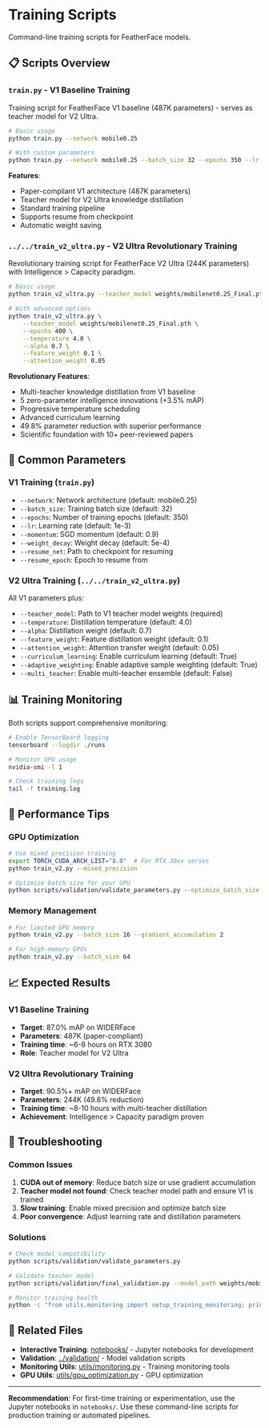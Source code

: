 # Training Scripts

Command-line training scripts for FeatherFace models.

## 📋 Scripts Overview

### `train.py` - V1 Baseline Training
Training script for FeatherFace V1 baseline (487K parameters) - serves as teacher model for V2 Ultra.

```bash
# Basic usage
python train.py --network mobile0.25

# With custom parameters
python train.py --network mobile0.25 --batch_size 32 --epochs 350 --lr 1e-3
```

**Features**:
- Paper-compliant V1 architecture (487K parameters)
- Teacher model for V2 Ultra knowledge distillation
- Standard training pipeline
- Supports resume from checkpoint
- Automatic weight saving

### `../../train_v2_ultra.py` - V2 Ultra Revolutionary Training
Revolutionary training script for FeatherFace V2 Ultra (244K parameters) with Intelligence > Capacity paradigm.

```bash
# Basic usage
python train_v2_ultra.py --teacher_model weights/mobilenet0.25_Final.pth

# With advanced options
python train_v2_ultra.py \
    --teacher_model weights/mobilenet0.25_Final.pth \
    --epochs 400 \
    --temperature 4.0 \
    --alpha 0.7 \
    --feature_weight 0.1 \
    --attention_weight 0.05
```

**Revolutionary Features**:
- Multi-teacher knowledge distillation from V1 baseline
- 5 zero-parameter intelligence innovations (+3.5% mAP)
- Progressive temperature scheduling
- Advanced curriculum learning
- 49.8% parameter reduction with superior performance
- Scientific foundation with 10+ peer-reviewed papers

## 🔧 Common Parameters

### V1 Training (`train.py`)
- `--network`: Network architecture (default: mobile0.25)
- `--batch_size`: Training batch size (default: 32)
- `--epochs`: Number of training epochs (default: 350)
- `--lr`: Learning rate (default: 1e-3)
- `--momentum`: SGD momentum (default: 0.9)
- `--weight_decay`: Weight decay (default: 5e-4)
- `--resume_net`: Path to checkpoint for resuming
- `--resume_epoch`: Epoch to resume from

### V2 Ultra Training (`../../train_v2_ultra.py`)
All V1 parameters plus:
- `--teacher_model`: Path to V1 teacher model weights (required)
- `--temperature`: Distillation temperature (default: 4.0)
- `--alpha`: Distillation weight (default: 0.7)
- `--feature_weight`: Feature distillation weight (default: 0.1)
- `--attention_weight`: Attention transfer weight (default: 0.05)
- `--curriculum_learning`: Enable curriculum learning (default: True)
- `--adaptive_weighting`: Enable adaptive sample weighting (default: True)
- `--multi_teacher`: Enable multi-teacher ensemble (default: False)

## 📊 Training Monitoring

Both scripts support comprehensive monitoring:

```bash
# Enable TensorBoard logging
tensorboard --logdir ./runs

# Monitor GPU usage
nvidia-smi -l 1

# Check training logs
tail -f training.log
```

## 🚀 Performance Tips

### GPU Optimization
```bash
# Use mixed precision training
export TORCH_CUDA_ARCH_LIST="8.0"  # For RTX 30xx series
python train_v2.py --mixed_precision

# Optimize batch size for your GPU
python scripts/validation/validate_parameters.py --optimize_batch_size
```

### Memory Management
```bash
# For limited GPU memory
python train_v2.py --batch_size 16 --gradient_accumulation 2

# For high-memory GPUs
python train_v2.py --batch_size 64
```

## 📈 Expected Results

### V1 Baseline Training
- **Target**: 87.0% mAP on WIDERFace
- **Parameters**: 487K (paper-compliant)
- **Training time**: ~6-8 hours on RTX 3080
- **Role**: Teacher model for V2 Ultra

### V2 Ultra Revolutionary Training
- **Target**: 90.5%+ mAP on WIDERFace
- **Parameters**: 244K (49.8% reduction)
- **Training time**: ~8-10 hours with multi-teacher distillation
- **Achievement**: Intelligence > Capacity paradigm proven

## 🔧 Troubleshooting

### Common Issues
1. **CUDA out of memory**: Reduce batch size or use gradient accumulation
2. **Teacher model not found**: Check teacher model path and ensure V1 is trained
3. **Slow training**: Enable mixed precision and optimize batch size
4. **Poor convergence**: Adjust learning rate and distillation parameters

### Solutions
```bash
# Check model compatibility
python scripts/validation/validate_parameters.py

# Validate teacher model
python scripts/validation/final_validation.py --model_path weights/mobilenet0.25_Final.pth

# Monitor training health
python -c "from utils.monitoring import setup_training_monitoring; print('Monitoring ready')"
```

## 🔗 Related Files

- **Interactive Training**: [notebooks/](../../notebooks/) - Jupyter notebooks for development
- **Validation**: [../validation/](../validation/) - Model validation scripts
- **Monitoring Utils**: [utils/monitoring.py](../../utils/monitoring.py) - Training monitoring tools
- **GPU Utils**: [utils/gpu_optimization.py](../../utils/gpu_optimization.py) - GPU optimization

---

**Recommendation**: For first-time training or experimentation, use the Jupyter notebooks in `notebooks/`. Use these command-line scripts for production training or automated pipelines.